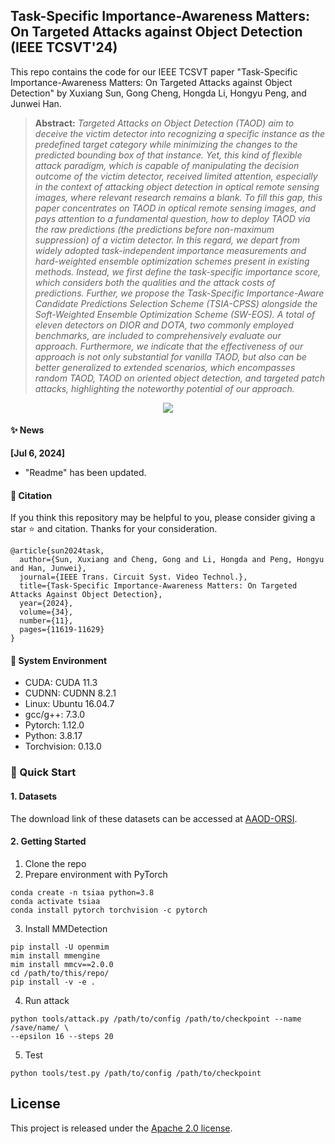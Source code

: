 ## Task-Specific Importance-Awareness Matters: On Targeted Attacks against Object Detection (IEEE TCSVT'24)

This repo contains the code for our IEEE TCSVT paper "Task-Specific Importance-Awareness Matters: On Targeted Attacks against Object Detection" by Xuxiang Sun, Gong Cheng, Hongda Li, Hongyu Peng, and Junwei Han.
> **Abstract:** *Targeted Attacks on Object Detection (TAOD) aim to deceive the victim detector into recognizing a specific instance as the predefined target category while minimizing the changes to the predicted bounding box of that instance. Yet, this kind of flexible attack paradigm, which is capable of manipulating the decision outcome of the victim detector, received limited attention, especially in the context of attacking object detection in optical remote sensing images, where relevant research remains a blank. To fill this gap, this paper concentrates on TAOD in optical remote sensing images, and pays attention to a fundamental question, how to deploy TAOD via the raw predictions (the predictions before non-maximum suppression) of a victim detector. In this regard, we depart from widely adopted task-independent importance measurements and hard-weighted ensemble optimization schemes present in existing methods. Instead, we first define the task-specific importance score, which considers both the qualities and the attack costs of predictions. Further, we propose the Task-Specific Importance-Aware Candidate Predictions Selection Scheme (TSIA-CPSS) alongside the Soft-Weighted Ensemble Optimization Scheme (SW-EOS). A total of eleven detectors on DIOR and DOTA, two commonly employed benchmarks, are included to comprehensively evaluate our approach. Furthermore, we indicate that the effectiveness of our approach is not only substantial for vanilla TAOD, but also can be better generalized to extended scenarios, which encompasses random TAOD, TAOD on oriented object detection, and targeted patch attacks, highlighting the noteworthy potential of our approach.*

<p align="middle">
  <img src="fig.png">
</p>

#### :sparkles: News
**[Jul 6, 2024]**
- "Readme" has been updated.

#### :blue_book: Citation
If you think this repository may be helpful to you, please consider giving a star :star: and citation. Thanks for your consideration.
```
@article{sun2024task,
  author={Sun, Xuxiang and Cheng, Gong and Li, Hongda and Peng, Hongyu and Han, Junwei},
  journal={IEEE Trans. Circuit Syst. Video Technol.}, 
  title={Task-Specific Importance-Awareness Matters: On Targeted Attacks Against Object Detection}, 
  year={2024},
  volume={34},
  number={11},
  pages={11619-11629}
}
```
#### :page_facing_up: System Environment

* CUDA: CUDA 11.3
* CUDNN: CUDNN 8.2.1
* Linux: Ubuntu 16.04.7
* gcc/g++: 7.3.0
* Pytorch: 1.12.0
* Python: 3.8.17
* Torchvision: 0.13.0

### :bookmark_tabs: Quick Start
#### 1. Datasets
The download link of these datasets can be accessed at [AAOD-ORSI](https://github.com/xuxiangsun/AAOD-ORSI).

#### 2. Getting Started
1. Clone the repo
2. Prepare environment with PyTorch
```
conda create -n tsiaa python=3.8
conda activate tsiaa
conda install pytorch torchvision -c pytorch
```
3. Install MMDetection
```
pip install -U openmim
mim install mmengine
mim install mmcv==2.0.0
cd /path/to/this/repo/
pip install -v -e .
```
4. Run 
attack
```
python tools/attack.py /path/to/config /path/to/checkpoint --name /save/name/ \
--epsilon 16 --steps 20
```
5. Test 
```
python tools/test.py /path/to/config /path/to/checkpoint 
```
## License

This project is released under the [Apache 2.0 license](LICENSE).

